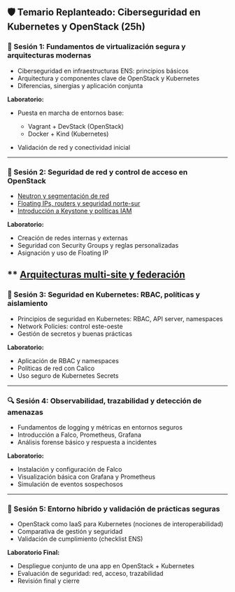 ## 🛡️ Temario Replanteado: Ciberseguridad en Kubernetes y OpenStack (25h)

### 🧹 Sesión 1: Fundamentos de virtualización segura y arquitecturas modernas

* Ciberseguridad en infraestructuras ENS: principios básicos
* Arquitectura y componentes clave de OpenStack y Kubernetes
* Diferencias, sinergias y aplicación conjunta

**Laboratorio:**

* Puesta en marcha de entornos base:

  * Vagrant + DevStack (OpenStack)
  * Docker + Kind (Kubernetes)
* Validación de red y conectividad inicial

---

### 🔐 Sesión 2: Seguridad de red y control de acceso en OpenStack

* [Neutron y segmentación de red](https://neutron-y-segmentacion-d-6zqf0i6.gamma.site/)
* [Floating IPs, routers y seguridad norte-sur](https://floating-ips-routers-y-s-m7eeav7.gamma.site/)
* [Introducción a Keystone y políticas IAM](https://keystone-y-politicas-iam-7ynm50h.gamma.site/)

**Laboratorio:**

* Creación de redes internas y externas
* Seguridad con Security Groups y reglas personalizadas
* Asignación y uso de Floating IP

** [Arquitecturas multi-site y federación](https://arquitecturas-multi-siti-gqfzx2g.gamma.site/)
---

### 🔐 Sesión 3: Seguridad en Kubernetes: RBAC, políticas y aislamiento

* Principios de seguridad en Kubernetes: RBAC, API server, namespaces
* Network Policies: control este-oeste
* Gestión de secretos y buenas prácticas

**Laboratorio:**

* Aplicación de RBAC y namespaces
* Políticas de red con Calico
* Uso seguro de Kubernetes Secrets

---

### 🔍 Sesión 4: Observabilidad, trazabilidad y detección de amenazas

* Fundamentos de logging y métricas en entornos seguros
* Introducción a Falco, Prometheus, Grafana
* Análisis forense básico y respuesta a incidentes

**Laboratorio:**

* Instalación y configuración de Falco
* Visualización básica con Grafana y Prometheus
* Simulación de eventos sospechosos

---

### 🔗 Sesión 5: Entorno híbrido y validación de prácticas seguras

* OpenStack como IaaS para Kubernetes (nociones de interoperabilidad)
* Comparativa de gestión y seguridad
* Validación de cumplimiento (checklist ENS)

**Laboratorio Final:**

* Despliegue conjunto de una app en OpenStack + Kubernetes
* Evaluación de seguridad: red, acceso, trazabilidad
* Revisión final y cierre
